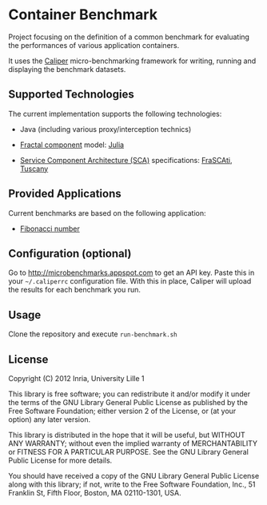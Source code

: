 # Container Benchmark

Project focusing on the definition of a common benchmark for evaluating the performances of various application containers.

It uses the [Caliper](http://caliper.googlecode.com) micro-benchmarking framework for writing, running and displaying the benchmark datasets.


## Supported Technologies

The current implementation supports the following technologies:

* Java (including various proxy/interception technics)

* [Fractal component](http://fractal.ow2.org) model: [Julia](http://fractal.ow2.org/julia)

* [Service Component Architecture (SCA)](http://en.wikipedia.org/wiki/Service_Component_Architecture) specifications: [FraSCAti](http://frascati.ow2.org), [Tuscany](http://tuscany.apache.org)


## Provided Applications

Current benchmarks are based on the following application:

* [Fibonacci number](http://en.wikipedia.org/wiki/Fibonacci_number)


## Configuration (optional)

Go to http://microbenchmarks.appspot.com to get an API key.
Paste this in your `~/.caliperrc` configuration file.
With this in place, Caliper will upload the results for each benchmark you run.


## Usage

Clone the repository and execute `run-benchmark.sh`


## License

Copyright (C) 2012 Inria, University Lille 1

This library is free software; you can redistribute it and/or
modify it under the terms of the GNU Library General Public
License as published by the Free Software Foundation; either
version 2 of the License, or (at your option) any later version.

This library is distributed in the hope that it will be useful,
but WITHOUT ANY WARRANTY; without even the implied warranty of
MERCHANTABILITY or FITNESS FOR A PARTICULAR PURPOSE.  See the GNU
Library General Public License for more details.

You should have received a copy of the GNU Library General Public
License along with this library; if not, write to the
Free Software Foundation, Inc., 51 Franklin St, Fifth Floor,
Boston, MA  02110-1301, USA.